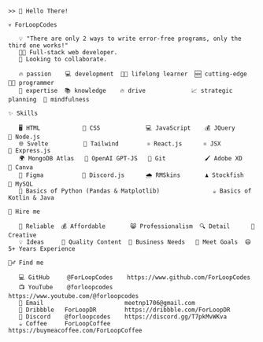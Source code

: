 ```

>> 👋 Hello There!

💀 ForLoopCodes

   💡 "There are only 2 ways to write error-free programs, only the third one works!"
   🧑‍💻 Full-stack web developer.
   👯 Looking to collaborate.

   🔥 passion    💻 development  🧑‍🎓 lifelong learner  🆕 cutting-edge        👨‍💻 programmer 
   🤹 expertise  📚 knowledge    🔥 drive             📈 strategic planning  🧠 mindfulness

✨ Skills

   🖥️ HTML            🎨 CSS             💻 JavaScript    💰 JQuery        🔵 Node.js      
   🌐 Svelte          🌊 Tailwind        ⚛️ React.js      ⚛️ JSX           🚀 Express.js   
   🌍 MongoDB Atlas   🤖 OpenAI GPT-JS   🌳 Git           🖌️ Adobe XD      🎨 Canva        
   📐 Figma           🤖 Discord.js      🌧️ RMSkins       ♟️ Stockfish     💾 MySQL        
   🐍 Basics of Python (Pandas & Matplotlib)               ☕ Basics of Kotlin & Java         

🎊 Hire me

   🤗 Reliable  💰 Affordable       😸 Professionalism  🔍 Detail      🎨 Creative
   💡 Ideas     📝 Quality Content  🙌 Business Needs   🎯 Meet Goals  😄 5+ Years Experience 

🙋‍♂️ Find me

   💻 GitHub     @ForLoopCodes    https://www.github.com/ForLoopCodes
   📺 YouTube    @forloopcodes    https://www.youtube.com/@forloopcodes
   📧 Email                       meetnp1706@gmail.com
   💼 Dribbble   ForLoopDR        https://dribbble.com/ForLoopDR
   🤖 Discord    @forloopcodes    https://discord.gg/T7pkMvWKva
   ☕ Coffee     ForLoopCoffee    https://buymeacoffee.com/ForLoopCoffee
               
```
<!-- <a href="http://www.github.com/ForLoopCodes"><img src="https://github-readme-stats.vercel.app/api?username=ForLoopCodes&show_icons=true&hide=&count_private=true&title_color=FAFAD2&text_color=ffffff&icon_color=DAA520&bg_color=000000&hide_border=true&show_icons=true" alt="ForLoop's GitHub stats" width="32%" /></a><a href="http://www.github.com/ForLoopCodes"><img width="25%" src="https://github-readme-stats.vercel.app/api/top-langs?username=ForLoopCodes&show_icons=true&theme=dark&locale=en&layout=compact" alt="ForLoopCodes" /></a><a href="http://www.github.com/ForLoopCodes"><img width="35%" src="https://github-readme-streak-stats.herokuapp.com/?user=ForLoopCodes&stroke=ffffff&background=000000&ring=DAA520&fire=FAFAD2&currStreakNum=ffffff&currStreakLabel=DAA520&sideNums=ffffff&sideLabels=ffffff&dates=ffffff&hide_border=true" /></a>-->

